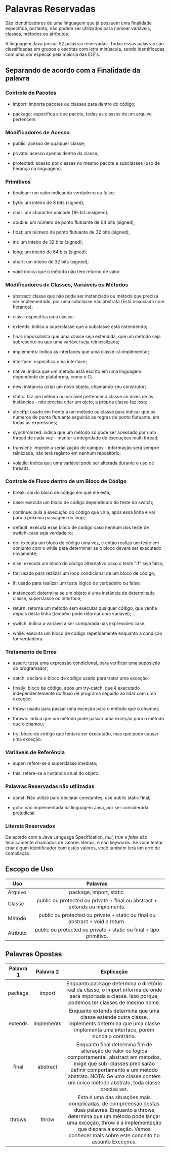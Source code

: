 # Palavras Reservadas

São identificadores de uma linguagem que já possuem uma finalidade específica, portanto, não podem ser utilizados para nomear variáveis, classes, métodos ou atributos.

A linguagem Java possui 52 palavras reservadas. Todas essas palavras são classificadas em grupos e escritas com letra minúscula, sendo identificadas com uma cor especial pela maioria das IDE's.

## Separando de acordo com a Finalidade da palavra

### Controle de Pacotes

- import: importa pacotes ou classes para dentro do código;

- package: especifica a que pacote, todas as classes de um arquivo pertencem.

### Modificadores de Acesso

- public: acesso de qualquer classe;

- private: acesso apenas dentro da classe;

- protected: acesso por classes no mesmo pacote e subclasses (uso de herança na linguagem).

### Primitivos 

- boolean: um valor indicando verdadeiro ou falso;

- byte: um inteiro de 8 bits (signed);

- char: um character unicode (16-bit unsigned);

- double: um número de ponto flutuante de 64 bits (signed);

- float: um número de ponto flutuante de 32 bits (signed);

- int: um inteiro de 32 bits (signed);

- long: um inteiro de 64 bits (signed);

- short: um inteiro de 32 bits (signed);                                                        

- void: indica que o método não tem retorno de valor.

### Modificadores de Classes, Variáveis ou Métodos

- abstract: classe que não pode ser instanciada ou método que precisa ser implementado, por uma subclasse não abstrata (Está associado com herança);

- class: especifica uma classe;

- extends: indica a superclasse que a subclasse está estendendo;

- final: impossibilita que uma classe seja estendida, que um método seja sobrescrito ou que uma variável seja reinicializada;

- implements: indica as interfaces que uma classe irá implementar;

- interface: especifica uma interface;

- native: indica que um método está escrito em uma linguagem dependente de plataforma, como o C;

- new: instancia (cria) um novo objeto, chamando seu construtor;

- static: faz um método ou variável pertencer à classe ao invés de às instâncias - não precisa criar um ojeto, a própria classe faz isso;

- strictfp: usado em frente a um método ou classe para indicar que os números de ponto flutuante seguirão as regras de ponto flutuante, em todas as expressões;

- synchronized: indica que um método só pode ser acessado por uma thread de cada vez - manter a integridade de execuções multi thread;

- transient: impede a serialização de campos - informação será sempre reiniciada, não terá registro em nenhum repositório;

- volatile: indica que uma variável pode ser alterada durante o uso de threads.

### Controle de Fluxo dentro de um Bloco de Código

- break: sai do bloco de código em que ele está;

- case: executa um bloco de código dependendo do teste do switch;

- continue: pula a execução do código que viria, após essa linha e vai para a próxima passagem do loop;

- default: executa esse bloco de código caso nenhum dos teste de switch-case seja verdadeiro;

- do: executa um bloco de código uma vez, e então realiza um teste em conjunto com o while para determinar se o bloco deverá ser executado novamente;

- else: executa um bloco de código alternativo caso o teste "if" seja falso;

- for: usado para realizar um loop condicional de um bloco de código;

- if: usado para realizar um teste lógico de verdadeiro ou falso;

- instanceof: determina se um objeto é uma instância de determinada classe, superclasse ou interface;

- return: retorna um método sem executar qualquer código, que venha depois desta linha (também pode retornar uma variável);

- switch: indica a variável a ser comparada nas expressões case;

- while: executa um bloco de código repetidamente enquanto a condição for verdadeira.

### Tratamento de Erros

- assert: testa uma expressão condicional, para verificar uma suposição do programador;

- catch: declara o bloco de código usado para tratar uma exceção;

- finally: bloco de código, após um try-catch, que é executado independentemente do fluxo de programa seguido ao lidar com uma exceção;

- throw: usado para passar uma exceção para o método que o chamou;

- throws: indica que um método pode passar uma exceção para o método que o chamou;

- try: bloco de código que tentará ser executado, mas que pode causar uma exceção.

### Variáveis de Referência

- super: refere-se a superclasse imediata;

- this: refere-se a instância atual do objeto.

### Palavras Reservadas não utilizadas

- const: Não utilize para declarar constantes; use public static final;

- goto: não implementada na linguagem Java, por ser considerada prejudicial.

### Literais Reservados

De acordo com a Java Language Specification, *null, true e false* são tecnicamente chamados de valores literais, e não keywords. Se você tentar criar algum identificador com estes valores, você também terá um erro de compilação.

## Escopo de Uso 

|  Uso   |  Palavras                                                                    |
|--------|:----------------------------------------------------------------------------:|
|Arquivo | package, import, static.                                                     |
|Classe  | public ou protected ou private + final ou abstract + extends ou implements.  |
|Método  | public ou protected ou private + static ou final ou abstract + void e return.|
|Atributo| public ou protected ou private + static ou final + tipo primitivo.           |

## Palavras Opostas

| Palavra 1  | Palavra 2 |      Explicação             |
|:----------:|:---------:|:---------------------------:|
|package    |import     |Enquanto package determina o diretório real da classe, o import informa de onde será importada a classe. Isso porque, podemos ter classes de mesmo nome.|
|extends   |implements|Enquanto extends determina que uma classe estende outra classe, implements determina que uma classe implementa uma interface, porém nunca o contrário.|
|final      |abstract|Enquanto final determina fim de alteração de valor ou lógica comportamental, abstract em métodos, exige que sub-classes precisarão definir comportamento e um método abstrato. NOTA: Se uma classe contém um único método abstrato, toda classe precisa ser.|
|throws |throw|Esta é uma das situações mais complicadas, de compreensão destas duas palavras. Enquanto a throws determina que um método pode lançar uma exceção, throw é a implementação que dispara a exceção. Vamos conhecer mais sobre este conceito no assunto Exceções.|

